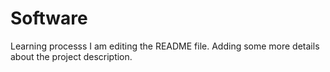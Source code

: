 # Software
Learning processs
I am editing the README file. Adding some more details about the project description.

